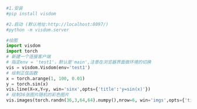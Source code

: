 
<BlogInfo title="3.visdom的使用" author="白日梦想猿" pv=0 read_times=0 pre_cost_time=0分21秒 category="人工智能" tag_list="['人工智能']" create_time="2021.07.14 18:06:34" update_time="2021.07.14 18:08:27" />

```python

#1.安装
#pip install visdom

#2.启动 (默认地址:http://localhost:8097/)
#python -m visdom.server

#绘图
import visdom
import torch
# 新建一个连接客户端
# 指定env = 'test1'，默认是'main',注意在浏览器界面做环境的切换
vis = visdom.Visdom(env='test1')
# 绘制正弦函数
x = torch.arange(1, 100, 0.01)
y = torch.sin(x)
vis.line(X=x,Y=y, win='sinx',opts={'title':'y=sin(x)'})
# 绘制36张图片随机的彩色图片
vis.images(torch.randn(36,3,64,64).numpy(),nrow=6, win='imgs',opts={'title':'imgs'})

```
